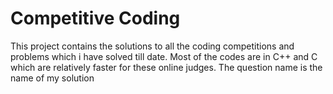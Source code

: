 
# Competitive Coding

This project contains the solutions to all the coding competitions and problems 
which i have solved till date. Most of the codes are in C++ and C which are 
relatively faster for these online judges. The question name is the 
name of my solution 
